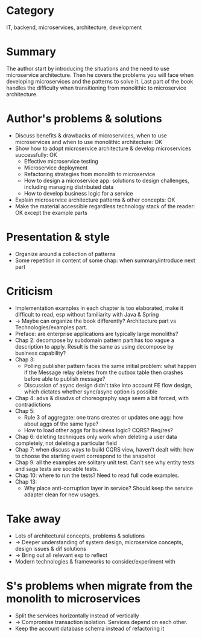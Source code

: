 # Category
IT, backend, microservices, architecture, development

# Summary
The author start by introducing the situations and the need to use microservice architecture.
Then he covers the problems you will face when developing microservices and the patterns to solve it.
Last part of the book handles the difficulty when transitioning from monolithic to microservice architecture.

# Author's problems & solutions
- Discuss benefits & drawbacks of microservices, when to use microservices and when to use monolithic architecture: OK
- Show how to adopt microservice architecture & develop microservices successfully: OK
  - Effective microservice testing
  - Microservice deployment
  - Refactoring strategies from monolith to microservice
  - How to design a microservice app: solutions to design challenges, including managing distributed data
  - How to develop business logic for a service
- Explain microservice architecture patterns & other concepts: OK
- Make the material accessible regardless technology stack of the reader: OK except the example parts

# Presentation & style
- Organize around a collection of patterns
- Some repetition in content of some chap: when summary/introduce next part

# Criticism
- Implementation examples in each chapter is too elaborated, make it difficult to read, esp without familiarity with Java & Spring
- -> Maybe can organize the book differently? Architecture part vs Technologies/examples part.
- Preface: are enterprise applications are typically large monoliths?
- Chap 2: decompose by subdomain pattern part has too vague a description to apply. Result is the same as using decompose by business capability?
- Chap 3:
  - Polling publisher pattern faces the same initial problem:
  what happen if the Message relay deletes from the outbox table then crashes before able to publish message?
  - Discussion of async design didn't take into account FE flow design, which dictates whether sync/async option is possible
- Chap 4: advs & disadvs of choreography saga seem a bit forced, with contradictions
- Chap 5:
  - Rule 3 of aggregate: one trans creates or updates one agg: how about aggs of the same type?
  - How to load other aggs for business logic? CQRS? Req/res?
- Chap 6: deleting techniques only work when deleting a user data completely, not deleting a particular field
- Chap 7: when discuss ways to build CQRS view, haven't dealt with: how to choose the starting event correspond to the snapshot
- Chap 9: all the examples are solitary unit test. Can't see why entity tests and saga tests are sociable tests.
- Chap 10: where to run the tests? Need to read full code examples.
- Chap 13:
  - Why place anti-corruption layer in service? Should keep the service adapter clean for new usages.

# Take away
- Lots of architectural concepts, problems & solutions
- -> Deeper understanding of system design, microservice concepts, design issues & dif solutions
- -> Bring out all relevant exp to reflect
- Modern technologies & frameworks to consider/experiment with

# S's problems when migrate from the monolith to microservices
- Split the services horizontally instead of vertically
- -> Compromise transaction isolation. Services depend on each other.
- Keep the account database schema instead of refactoring it